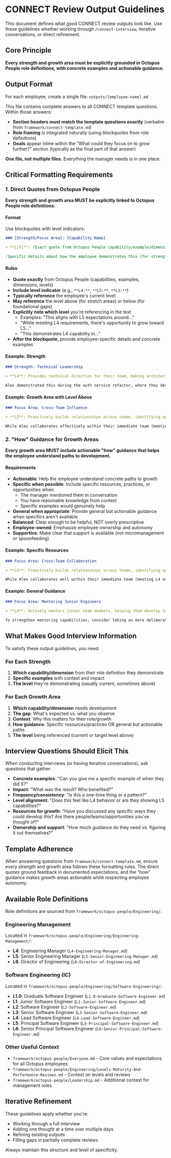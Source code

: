 # CONNECT Review Output Guidelines

This document defines what good CONNECT review outputs look like. Use these guidelines whether working through `/connect-interview`, iterative conversations, or direct refinement.

## Core Principle

**Every strength and growth area must be explicitly grounded in Octopus People role definitions, with concrete examples and actionable guidance.**

## Output Format

For each employee, create a single file: `outputs/[employee-name].md`

This file contains complete answers to all CONNECT template questions. Within those answers:
- **Section headers must match the template questions exactly** (verbatim from `framework/connect-template.md`)
- **Role framing** is integrated naturally (using blockquotes from role definitions)
- **Goals** appear inline within the "What could they focus on to grow further?" section (typically as the final part of that answer)

**One file, not multiple files.** Everything the manager needs is in one place.

## Critical Formatting Requirements

### 1. Direct Quotes from Octopus People

**Every strength and growth area MUST be explicitly linked to Octopus People role definitions.**

#### Format

Use blockquotes with level indicators:

```markdown
### [Strength/Focus Area]: [Capability Name]

> **L[X]**: [Exact quote from Octopus People capability/example/dimension]

[Specific details about how the employee demonstrates this (for strengths) or context for the growth area, with concrete examples]
```

#### Rules

- **Quote exactly** from Octopus People (capabilities, examples, dimensions, levels)
- **Include level indicator** (e.g., `**L4:**`, `**L5:**`, `**L3:**`)
- **Typically reference** the employee's current level
- **May reference** the level above (for stretch areas) or below (for foundational gaps)
- **Explicitly note which level** you're referencing in the text
  - Examples: "This aligns with L5 expectations around..."
  - "While meeting L4 requirements, there's opportunity to grow toward L5..."
  - "This demonstrates L4 capability in..."
- **After the blockquote**, provide employee-specific details and concrete examples

#### Example: Strength

```markdown
### Strength: Technical Leadership

> **L4**: Provides technical direction for their team, making architectural decisions that balance immediate needs with long-term maintainability.

Alex demonstrated this during the auth service refactor, where they designed a solution that solved our immediate security concerns while establishing patterns the team could reuse. They facilitated three design review sessions, incorporating feedback from both the team and the principal engineer, ultimately delivering a solution that reduced our technical debt while enabling future auth features. This strongly aligns with L4 expectations for technical leadership within a team context.
```

#### Example: Growth Area with Level Above

```markdown
### Focus Area: Cross-Team Influence

> **L5**: Proactively builds relationships across teams, identifying opportunities for collaboration and shared solutions.

While Alex collaborates effectively within their immediate team (meeting L4 expectations), there's opportunity to grow toward L5 by building stronger cross-team connections. [Continue with "how" guidance...]
```

### 2. "How" Guidance for Growth Areas

**Every growth area MUST include actionable "how" guidance that helps the employee understand paths to development.**

#### Requirements

- **Actionable**: Help the employee understand concrete paths to growth
- **Specific when possible**: Include specific resources, practices, or opportunities when:
  - The manager mentioned them in conversation
  - You have reasonable knowledge from context
  - Specific examples would genuinely help
- **General when appropriate**: Provide general but actionable guidance when specifics aren't available
- **Balanced**: Clear enough to be helpful, NOT overly prescriptive
- **Employee-owned**: Emphasize employee ownership and autonomy
- **Supportive**: Make clear that support is available (not micromanagement or spoonfeeding)

#### Example: Specific Resources

```markdown
### Focus Area: Cross-Team Collaboration

> **L5**: Proactively builds relationships across teams, identifying opportunities for collaboration and shared solutions.

While Alex collaborates well within their immediate team (meeting L4 expectations), there's opportunity to grow toward L5 by building stronger cross-team connections. Consider reaching out to the Platform team about the shared observability challenges you've mentioned, or joining the monthly Architecture Guild meetings where cross-cutting concerns are discussed. You might also explore pairing with Jamie (who bridges multiple teams) to learn their approach. The goal is to develop your own style of building these bridges - identify opportunities that resonate with you, and reach out for guidance from your manager or peers as you navigate them.
```

#### Example: General Guidance

```markdown
### Focus Area: Mentoring Junior Engineers

> **L4**: Actively mentors junior team members, helping them develop technical skills and navigate challenges.

To strengthen mentoring capabilities, consider taking on more deliberate mentoring moments - perhaps setting up regular pairing sessions with one of the junior engineers, or offering to review their design documents before they share them widely. Focus on asking questions that help them think through problems rather than providing answers directly. You'll develop your own mentoring style; check in with your manager periodically to reflect on what's working and where you'd like support in growing this skill.
```

## What Makes Good Interview Information

To satisfy these output guidelines, you need:

### For Each Strength
1. **Which capability/dimension** from their role definition they demonstrate
2. **Specific examples** with context and impact
3. **The level** they're demonstrating (usually current, sometimes above)

### For Each Growth Area
1. **Which capability/dimension** needs development
2. **The gap**: What's expected vs. what you observe
3. **Context**: Why this matters for their role/growth
4. **How guidance**: Specific resources/practices OR general but actionable paths
5. **The level** being referenced (current or target level above)

## Interview Questions Should Elicit This

When conducting interviews (or having iterative conversations), ask questions that gather:
- **Concrete examples**: "Can you give me a specific example of when they did X?"
- **Impact**: "What was the result? Who benefited?"
- **Frequency/consistency**: "Is this a one-time thing or a pattern?"
- **Level alignment**: "Does this feel like L4 behavior or are they showing L5 capabilities?"
- **Resources for growth**: "Have you discussed any specific ways they could develop this? Are there people/teams/opportunities you've thought of?"
- **Ownership and support**: "How much guidance do they need vs. figuring it out themselves?"

## Template Adherence

When answering questions from `framework/connect-template.md`, ensure every strength and growth area follows these formatting rules. The direct quotes ground feedback in documented expectations, and the "how" guidance makes growth areas actionable while respecting employee autonomy.

## Available Role Definitions

Role definitions are sourced from `framework/octopus-people/Engineering/`.

### Engineering Management
Located in `framework/octopus-people/Engineering/Engineering-Management/`:
- **L4**: Engineering Manager (`L4-Engineering-Manager.md`)
- **L5**: Senior Engineering Manager (`L5-Senior-Engineering-Manager.md`)
- **L6**: Director of Engineering (`L6-Director-of-Engineering.md`)

### Software Engineering (IC)
Located in `framework/octopus-people/Engineering/Software-Engineering/`:
- **L1.0**: Graduate Software Engineer (`L1.0-Graduate-Software-Engineer.md`)
- **L1**: Junior Software Engineer (`L1-Junior-Software-Engineer.md`)
- **L2**: Software Engineer (`L2-Software-Engineer.md`)
- **L3**: Senior Software Engineer (`L3-Senior-Software-Engineer.md`)
- **L4**: Lead Software Engineer (`L4-Lead-Software-Engineer.md`)
- **L5**: Principal Software Engineer (`L5-Principal-Software-Engineer.md`)
- **L6**: Senior Principal Software Engineer (`L6-Senior-Principal-Software-Engineer.md`)

### Other Useful Context
- `framework/octopus-people/Everyone.md` - Core values and expectations for all Octopus employees
- `framework/octopus-people/Engineering/Levels-Maturity-And-Performance-Reviews.md` - Context on levels and reviews
- `framework/octopus-people/Leadership.md` - Additional context for management roles

## Iterative Refinement

These guidelines apply whether you're:
- Working through a full interview
- Adding one thought at a time over multiple days
- Refining existing outputs
- Filling gaps in partially complete reviews

Always maintain this structure and level of specificity.

